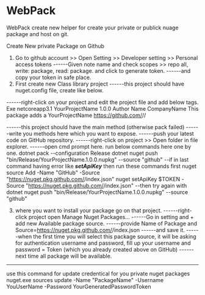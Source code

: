 # WebPack
WebPack create new helper for create your private or publick nuage package and host on git.

Create New private Package on Github

1. Go to github account >> Open Setting >> Developer setting >> Personal access tokens 
 ------Given note name and check scopes >> repo all, write: package, read: package.   and click to generate token.
 ------and copy your token in safe place.
2. First create new Class library project
 ------this project should have nuget.config file, create like below.
  <?xml version="1.0" encoding="utf-8"?>
<configuration>
    <packageSources>
        <clear />
        <add key="github" value="https://nuget.pkg.github.com/<GitUserName>/index.json" />
    </packageSources>
    <packageSourceCredentials>
        <github>
            <add key="Username" value="<GitUserName>" />
            <add key="ClearTextPassword" value="PasteYourTokenHere" />
        </github>
    </packageSourceCredentials>
</configuration>

 ------right-click on your project and edit the project file and add below tags.
    <PropertyGroup>
    <OutputType>Exe</OutputType>
    <TargetFramework>netcoreapp3.1</TargetFramework>
    <PackageId>YourProjectName</PackageId>
    <Version>1.0.0</Version>
    <Authors>Author Name</Authors>
    <Company>CompanyName</Company>
    <PackageDescription>This package adds a YourProjectName</PackageDescription>
    <RepositoryUrl>https://github.com/<GitUserName>/<YourRepositoryName>/</RepositoryUrl>
  </PropertyGroup>

 ------this project should have the main method (otherwise pack failed)
 ------write you methods here which you want to expose.
 ------push your latest code on GitHub repository.
 ------right-click on project >> Open folder in file explorer.
 ------open cmd prompt here. run below commands here one by one.
    dotnet pack --configuration Release 
    dotnet nuget push "bin/Release/YourProjectName.1.0.0.nupkg" --source "github"
  --if in last command having error like ___setApiKey___ then run these commands first
    nuget source Add -Name "GitHub"  -Source "https://nuget.pkg.github.com/<GitUserName>/index.json"
    nuget setApiKey $TOKEN  -Source "https://nuget.pkg.github.com/<GitUserName>/index.json"
  --then try again with 
     dotnet nuget push "bin/Release/YourProjectName.1.0.0.nupkg" --source "github"


3. where you want to install your package go on that project.
 ------right-click project open Manage Nuget Packages... 
 ------Go in setting and + add new Available package source.
 ------provide Name of Package and Source=https://nuget.pkg.github.com/<GitUserName>/index.json
 ------and save it.
 ------when the first time you will select this package source, it will be asking for authentication username and password, fill up your username and password = Token (which you already created above on GitHub)
 ------next time all package will be available.

___________
use this command for update credentical for you private nuget packages
nuget.exe sources update -Name "PackageName" -Username YouUserName -Password YourGeneratedPasswordToken
